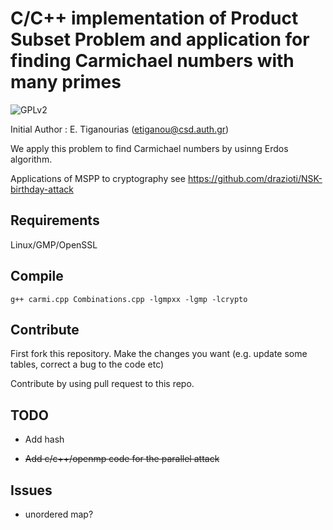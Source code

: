 #  C/C++ implementation of Product Subset Problem and application for finding Carmichael numbers with many primes

![GPLv2][]

[GPLv2]: https://img.shields.io/badge/license-GPLv2-lightgrey.svg

Initial Author : E. Tiganourias (etiganou@csd.auth.gr)

We apply this problem to find Carmichael numbers by usinng Erdos algorithm.

Applications of MSPP to cryptography see https://github.com/drazioti/NSK-birthday-attack

## Requirements
Linux/GMP/OpenSSL

## Compile
```
g++ carmi.cpp Combinations.cpp -lgmpxx -lgmp -lcrypto
```

## Contribute
First fork this repository. Make the changes you want (e.g. update some tables, correct a bug to the code etc)

Contribute by using pull request to this repo. 

## TODO
- Add hash

- ~~Add c/c++/openmp  code for the parallel attack~~

## Issues

- unordered map?
